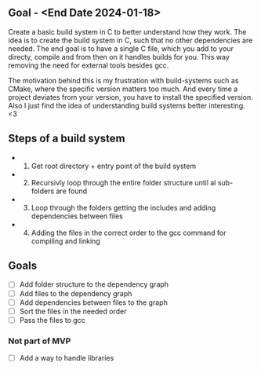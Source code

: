 ## Goal - <End Date 2024-01-18>
Create a basic build system in C to better understand how they work.
The idea is to create the build system in C, such that no other dependencies are needed.
The end goal is to have a single C file, which you add to your directy, compile and from then on it handles builds for you.
This way removing the need for external tools besides gcc.

The motivation behind this is my frustration with build-systems such as CMake, where the specific version matters too much.
And every time a project deviates from your version, you have to install the specified version.
Also I just find the idea of understanding build systems better interesting. <3

## Steps of a build system
- 1. Get root directory + entry point of the build system 
- 2. Recursivly loop through the entire folder structure until al sub-folders are found
- 3. Loop through the folders getting the includes and adding dependencies between files
- 4. Adding the files in the correct order to the gcc command for compiling and linking


## Goals
- [ ] Add folder structure to the dependency graph
- [ ] Add files to the dependency graph
- [ ] Add dependencies between files to the graph
- [ ] Sort the files in the needed order 
- [ ] Pass the files to gcc

### Not part of MVP
- [ ] Add a way to handle libraries
